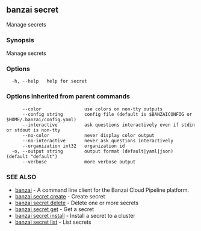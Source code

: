 ## banzai secret

Manage secrets

### Synopsis

Manage secrets

### Options

```
  -h, --help   help for secret
```

### Options inherited from parent commands

```
      --color                use colors on non-tty outputs
      --config string        config file (default is $BANZAICONFIG or $HOME/.banzai/config.yaml)
      --interactive          ask questions interactively even if stdin or stdout is non-tty
      --no-color             never display color output
      --no-interactive       never ask questions interactively
      --organization int32   organization id
  -o, --output string        output format (default|yaml|json) (default "default")
      --verbose              more verbose output
```

### SEE ALSO

* [banzai](banzai.md)	 - A command line client for the Banzai Cloud Pipeline platform.
* [banzai secret create](banzai_secret_create.md)	 - Create secret
* [banzai secret delete](banzai_secret_delete.md)	 - Delete one or more secrets
* [banzai secret get](banzai_secret_get.md)	 - Get a secret
* [banzai secret install](banzai_secret_install.md)	 - Install a secret to a cluster
* [banzai secret list](banzai_secret_list.md)	 - List secrets


